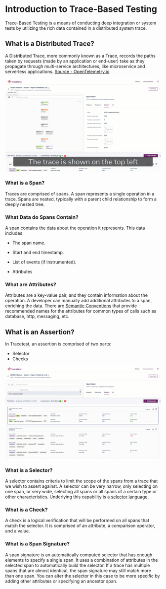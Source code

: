 # Introduction to Trace-Based Testing


Trace-Based Testing is a means of conducting deep integration or system tests by utilizing the rich data contained in a distributed system trace.


## What is a Distributed Trace?

A Distributed Trace, more commonly known as a Trace, records the paths taken by requests (made by an application or end-user) take as they propagate through multi-service architectures, like microservice and serverless applications. [Source - OpenTelemetry.io](https://opentelemetry.io/docs/concepts/observability-primer/)

![Trace & Spans Diagram](img/trace-explainer.gif)

### What is a Span?

Traces are comprised of spans. A span represents a single operation in a trace. Spans are nested, typically with a parent child relationship to form a deeply nested tree.

### What Data do Spans Contain?


A span contains the data about the operation it represents. This data includes:

- The span name.

- Start and end timestamp.

- List of events (if instrumented).

- Attributes

### What are Attributes?

Attributes are a key-value pair, and they contain information about the operation. A developer can manually add additional attributes to a span, enriching the data. There are [Semantic Conventions](https://opentelemetry.io/docs/reference/specification/trace/semantic_conventions/) that provide recommended names for the attributes for common types of calls such as database, http, messaging, etc.

## What is an Assertion?


In Tracetest, an assertion is comprised of two parts:


- Selector
- Checks

![Selectors and Checks](img/assertion-explainer.gif)

### What is a Selector?


A selector contains criteria to limit the scope of the spans from a trace that we wish to assert against. A selector can be very narrow, only selecting on one span, or very wide, selecting all spans or all spans of a certain type or other characteristics. Underlying this capability is a [selector language](/docs//docs/advanced-selectors.md).


### What is a Check?


A check is a logical verification that will be performed on all spans that match the selector. It is comprised of an attribute, a comparison operator, and a value.

### What is a Span Signature?


A span signature is an automatically computed selector that has enough elements to specify a single span. It uses a combination of attributes in the selected span to automatically build the selector. If a trace has multiple spans that are almost identical, the span signature may still match more than one span. You can alter the selector in this case to be more specific by adding other attributes or specifying an ancestor span.

